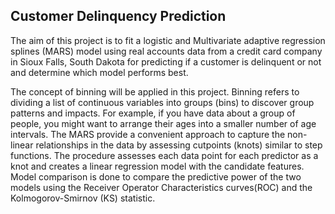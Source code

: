 ## Customer Delinquency Prediction

The aim of this project is to fit a logistic and Multivariate adaptive regression splines (MARS) model using real accounts data from a credit card company in Sioux Falls, South Dakota for predicting if a customer is delinquent or not and determine which model performs best.


The concept of binning will be applied in this project. Binning refers to dividing a list of continuous variables into groups (bins) to discover group patterns and impacts. For example, if you have data about a group of people, you might want to arrange their ages into a smaller number of age intervals. The MARS provide a convenient approach to capture the non-linear relationships in the data by assessing cutpoints (knots) similar to step functions. The procedure assesses each data point for each predictor as a knot and creates a linear regression model with the candidate features. Model comparison is done to compare the predictive power of the two models using the Receiver Operator Characteristics curves(ROC) and the Kolmogorov-Smirnov (KS) statistic.
